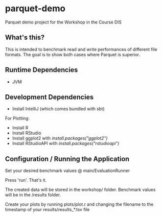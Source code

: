 # parquet-demo
Parquet demo project for the Workshop in the Course DIS

## What's this?
This is intended to benchmark read and write performances of different file formats.
The goal is to show both cases where Parquet is superior.

## Runtime Dependencies
* JVM

## Development Dependencies
* Install IntelliJ (which comes bundled with sbt)

For Plotting:
* Install R
* Install RStudio
* Install ggplot2 with _install.packages("ggplot2")_
* Install RStudioAPI with _install.packages("rstudioapi")_

## Configuration / Running the Application
Set your desired benchmark values @ main/EvaluationRunner

Press 'run'. That's it.

The created data will be stored in the workshop/ folder.
Benchmark values will be in the /results folder.

Create your plots by running plots/plot.r and changing the filename to the timestamp of your results/results_*.tsv file